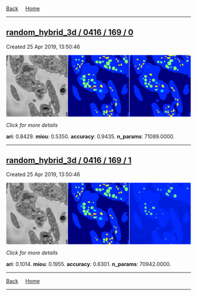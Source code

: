 
[Back](..)&nbsp;&nbsp;&nbsp;&nbsp;&nbsp;[Home](https://leapmanlab.github.io/snapshots)

---

<div class="summary"><a href="0"><h2>random_hybrid_3d / 0416 / 169 / 0</h2></a><p>Created 25 Apr 2019, 13:50:46
</p><a href="0"><img src="0/media/summary.png" align="center"></a><p>
<i>Click for more details</i>
</p></div>

**ari**: 0.8429. **miou**: 0.5350. **accuracy**: 0.9435. **n_params**: 71089.0000. 

---

<div class="summary"><a href="1"><h2>random_hybrid_3d / 0416 / 169 / 1</h2></a><p>Created 25 Apr 2019, 13:50:46
</p><a href="1"><img src="1/media/summary.png" align="center"></a><p>
<i>Click for more details</i>
</p></div>

**ari**: 0.1014. **miou**: 0.1955. **accuracy**: 0.6301. **n_params**: 70942.0000. 

---

[Back](..)&nbsp;&nbsp;&nbsp;&nbsp;&nbsp;[Home](https://leapmanlab.github.io/snapshots)

---